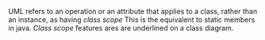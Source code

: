 UML refers to an operation or an attribute that applies to a class, rather than an instance, as having *class scope* 
This is the equivalent to static members in java.
*Class scope* features ares are underlined on a class diagram.
